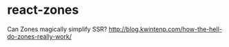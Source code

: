 # react-zones
Can Zones magically simplify SSR? http://blog.kwintenp.com/how-the-hell-do-zones-really-work/
